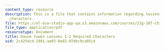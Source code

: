 ```yaml
---
content_type: resource
description: This is a file that contains information regarding lessons 1-2 required
  characters.
file: https://ol-ocw-studio-app-qa.s3.amazonaws.com/courses/21g-107-chinese-i-streamlined-fall-2014/2c425dcd1981ae030e8207dbc0ca05cd_MIT21G_107F14_L1and2Req.pdf
file_type: application/pdf
resourcetype: Document
title: Daxue Yuwen Lessons 1-2 Required Characters
uid: 2c425dcd-1981-ae03-0e82-07dbc0ca05cd
---
```

